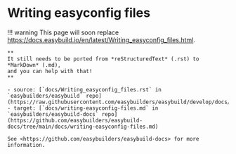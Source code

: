 # Writing easyconfig files

!!! warning
    This page will soon replace <https://docs.easybuild.io/en/latest/Writing_easyconfig_files.html>.

    **
    It still needs to be ported from *reStructuredText* (.rst) to *MarkDown* (.md),  
    and you can help with that!
    **

    - source: [`docs/Writing_easyconfig_files.rst` in `easybuilders/easybuild` repo](https://raw.githubusercontent.com/easybuilders/easybuild/develop/docs/Writing_easyconfig_files.rst)
    - target: [`docs/writing-easyconfig-files.md` in `easybuilders/easybuild-docs` repo](https://github.com/easybuilders/easybuild-docs/tree/main/docs/writing-easyconfig-files.md)

    See <https://github.com/easybuilders/easybuild-docs> for more information.
